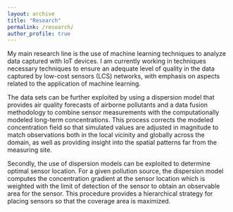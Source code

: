 ```yaml
---
layout: archive
title: "Research"
permalink: /research/
author_profile: true
---
```


My main research line is the use of machine learning techniques to analyze data captured with IoT devices. I am currently working in techniques necessary techniques to ensure an adequate level of quality in the data captured by low-cost sensors (LCS) networks, with emphasis on aspects related to the application of machine learning. 

The data sets can be further exploited by using a dispersion model that provides air quality forecasts of airborne pollutants and a data fusion methodology to combine sensor measurements with the computationally modeled long-term concentrations. This process corrects the modeled concentration field so that simulated values are adjusted in magnitude to match observations both in the local vicinity and globally across the domain, as well as providing insight into the spatial patterns far from the measuring site. 

Secondly, the use of dispersion models can be exploited to determine optimal sensor location. For a given pollution source, the dispersion model computes the concentration gradient at the sensor location which is weighted with the limit of detection of the sensor to obtain an observable area for the sensor. This procedure provides a hierarchical strategy for placing sensors so that the coverage area is maximized.
